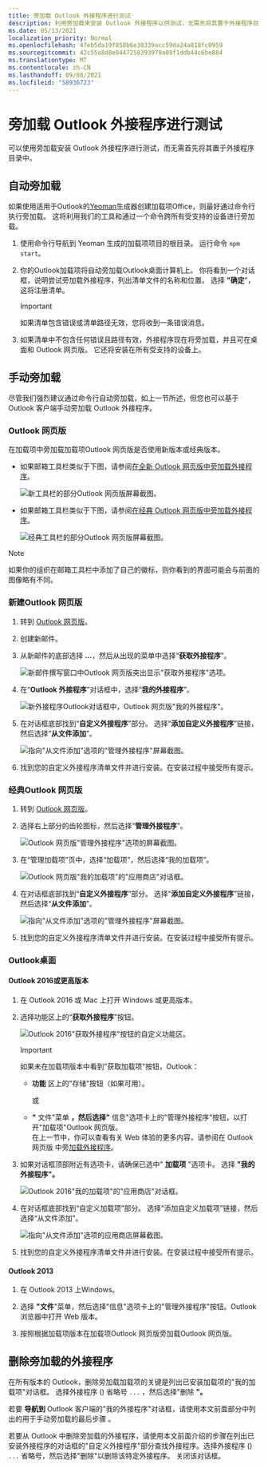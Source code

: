```yaml
---
title: 旁加载 Outlook 外接程序进行测试
description: 利用旁加载来安装 Outlook 外接程序以供测试，无需先将其置于外接程序目录中。
ms.date: 05/13/2021
localization_priority: Normal
ms.openlocfilehash: 47eb5da19f858b6e30339acc59da24a818fc0959
ms.sourcegitcommit: 42c55a8d8e0447258393979a09f1ddb44c6be884
ms.translationtype: MT
ms.contentlocale: zh-CN
ms.lasthandoff: 09/08/2021
ms.locfileid: "58936723"
---
```

# <a name="sideload-outlook-add-ins-for-testing"></a>旁加载 Outlook 外接程序进行测试

可以使用旁加载安装 Outlook 外接程序进行测试，而无需首先将其置于外接程序目录中。

## <a name="sideload-automatically"></a>自动旁加载

如果使用适用于Outlook的[Yeoman](https://github.com/OfficeDev/generator-office)生成器创建加载项Office，则最好通过命令行执行旁加载。 这将利用我们的工具和通过一个命令跨所有受支持的设备进行旁加载。

1. 使用命令行导航到 Yeoman 生成的加载项项目的根目录。 运行命令 `npm start`。

1. 你的Outlook加载项将自动旁加载Outlook桌面计算机上。 你将看到一个对话框，说明尝试旁加载外接程序，列出清单文件的名称和位置。 选择 **"确定**"，这将注册清单。

    > [!IMPORTANT]
    > 如果清单包含错误或清单路径无效，您将收到一条错误消息。

1. 如果清单中不包含任何错误且路径有效，外接程序现在将旁加载，并且可在桌面和 Outlook 网页版。 它还将安装在所有受支持的设备上。

## <a name="sideload-manually"></a>手动旁加载

尽管我们强烈建议通过命令行自动旁加载，如上一节所述，但您也可以基于 Outlook 客户端手动旁加载 Outlook 外接程序。

### <a name="outlook-on-the-web"></a>Outlook 网页版

在加载项中旁加载加载项Outlook 网页版是否使用新版本或经典版本。

- 如果邮箱工具栏类似于下图，请参阅[在全新 Outlook 网页版中旁加载外接程序](#new-outlook-on-the-web)。

    ![新工具栏的部分Outlook 网页版屏幕截图。](../images/outlook-on-the-web-new-toolbar.png)

- 如果邮箱工具栏类似于下图，请参阅[在经典 Outlook 网页版中旁加载外接程序](#classic-outlook-on-the-web)。

    ![经典工具栏的部分Outlook 网页版屏幕截图。](../images/outlook-on-the-web-classic-toolbar.png)

> [!NOTE]
> 如果你的组织在邮箱工具栏中添加了自己的徽标，则你看到的界面可能会与前面的图像略有不同。

### <a name="new-outlook-on-the-web"></a>新建Outlook 网页版

1. 转到 [Outlook 网页版](https://outlook.office.com)。

1. 创建新邮件。

1. 从新邮件的底部选择 **...**，然后从出现的菜单中选择“**获取外接程序**”。

    ![新邮件撰写窗口中Outlook 网页版突出显示"获取外接程序"选项。](../images/outlook-on-the-web-new-get-add-ins.png)

1. 在“**Outlook 外接程序**”对话框中，选择“**我的外接程序**”。

    ![新外接程序Outlook对话框中，Outlook 网页版"我的外接程序"。](../images/outlook-on-the-web-new-my-add-ins.png)

1. 在对话框底部找到“**自定义外接程序**”部分。 选择“**添加自定义外接程序**”链接，然后选择“**从文件添加**”。

    ![指向"从文件添加"选项的"管理外接程序"屏幕截图。](../images/outlook-sideload-desktop-add-from-file.png)

1. 找到您的自定义外接程序清单文件并进行安装。在安装过程中接受所有提示。

### <a name="classic-outlook-on-the-web"></a>经典Outlook 网页版

1. 转到 [Outlook 网页版](https://outlook.office.com)。

1. 选择右上部分的齿轮图标，然后选择“**管理外接程序**”。

    ![Outlook 网页版"管理外接程序"选项的屏幕截图。](../images/outlook-sideload-web-manage-integrations.png)

1. 在“管理加载项”页中，选择“加载项”，然后选择“我的加载项”。

    ![Outlook 网页版"我的加载项"的"应用商店"对话框。](../images/outlook-sideload-store-select-add-ins.png)

1. 在对话框底部找到“**自定义外接程序**”部分。 选择“**添加自定义外接程序**”链接，然后选择“**从文件添加**”。

    ![指向"从文件添加"选项的"管理外接程序"屏幕截图。](../images/outlook-sideload-desktop-add-from-file.png)

1. 找到您的自定义外接程序清单文件并进行安装。在安装过程中接受所有提示。

### <a name="outlook-on-the-desktop"></a>Outlook桌面

#### <a name="outlook-2016-or-later"></a>Outlook 2016或更高版本

1. 在 Outlook 2016 或 Mac 上打开 Windows 或更高版本。

1. 选择功能区上的“**获取外接程序**”按钮。

    ![Outlook 2016"获取外接程序"按钮的自定义功能区。](../images/outlook-sideload-desktop-store.png)

    > [!IMPORTANT]
    > 如果未在加载项版本中看到"获取加载项"按钮，Outlook：
    >
    > - **功能** 区上的"存储"按钮（如果可用）。
    >
    >   或
    >
    > - **"** 文件"菜单 **，然后选择"** 信息"选项卡上的"管理外接程序"按钮，以打开"加载项"Outlook 网页版。<br>在上一节中，你可以查看有关 Web 体验的更多内容，请参阅在 Outlook 网页版 中旁[加载外接程序](#outlook-on-the-web)。

1. 如果对话框顶部附近有选项卡，请确保已选中" **加载项** "选项卡。 选择 **"我的外接程序"。**

    ![Outlook 2016"我的加载项"的"应用商店"对话框。](../images/outlook-sideload-store-select-add-ins.png)

1. 在对话框底部找到“自定义加载项”部分。 选择“添加自定义加载项”链接，然后选择“从文件添加”。

    ![指向"从文件添加"选项的应用商店屏幕截图。](../images/outlook-sideload-desktop-add-from-file.png)

1. 找到您的自定义外接程序清单文件并进行安装。在安装过程中接受所有提示。

#### <a name="outlook-2013"></a>Outlook 2013

1. 在 Outlook 2013 上Windows。

1. 选择 **"文件**"菜单，然后选择"信息"选项卡上的"管理外接程序"按钮。Outlook浏览器中打开 Web 版本。

1. 按照根据加载项版本在[](#outlook-on-the-web)加载项Outlook 网页版旁加载Outlook 网页版。

## <a name="remove-a-sideloaded-add-in"></a>删除旁加载的外接程序

在所有版本的 Outlook，删除旁加载加载项的关键是列出已安装加载项的"我的加载项"对话框。 选择外接程序 () 省略号 `...` ，然后选择"删除 **"。**

若要 **导航到** Outlook 客户端的"我的外接程序"对话框，请使用本文前面部分中列出的用于手动旁加载的最后步骤 [](#sideload-manually)。

若要从 Outlook 中删除旁加载的外接程序，请使用本文前面介绍的步骤在列出已安装外接程序的对话框的"自定义外接程序"部分查找外接程序。选择外接程序 () `...` 省略号，然后选择"删除"以删除该特定外接程序。  关闭该对话框。
